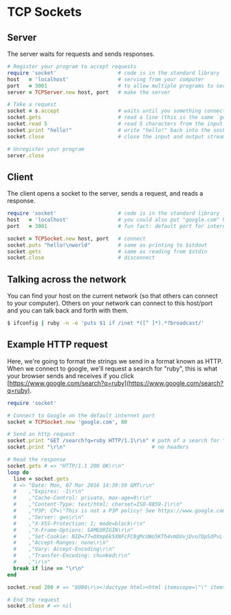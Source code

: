 TCP Sockets
===========

Server
------

The server waits for requests and sends responses.

```ruby
# Register your program to accept requests
require 'socket'                    # code is in the standard library
host   = 'localhost'                # serving from your computer
port   = 3001                       # to allow multiple programs to serve content, they each get a number, called a "port"
server = TCPServer.new host, port   # make the server

# Take a request
socket = s.accept                   # waits until you something connects
socket.gets                         # read a line (this is the same `gets` method you call on `$stdin`)
socket.read 5                       # read 5 characters from the input
socket.print "hello!"               # write "hello!" back into the socket (this is the same print you call on `$stdout`)
socket.close                        # close the input and output streams

# Unregister your program
server.close
```


Client
------

The client opens a socket to the server, sends a request, and reads a response.

```ruby
require 'socket'                    # code is in the standard library
host   = 'localhost'                # you could also put "google.com" here, and then print an http request
port   = 3001                       # fun fact: default port for internet servers is 80

socket = TCPSocket.new host, port   # connect
socket.puts "hello!\nworld"         # same as printing to $stdout
socket.gets                         # same as reading from $stdin
socket.close                        # disconnect
```


Talking across the network
--------------------------

You can find your host on the current network (so that others can connect to your computer).
Others on your network can connect to this host/port and you can talk back and forth with them.

```sh
$ ifconfig | ruby -n -e 'puts $1 if /inet *([^ ]*).*?broadcast/'
```


Example HTTP request
--------------------

Here, we're going to format the strings we send in a format known as HTTP.
When we connect to google, we'll request a search for "ruby",
this is what your browser sends and receives if you click
[https://www.google.com/search?q=ruby](https://www.google.com/search?q=ruby).

```ruby
require 'socket'

# Connect to Google on the default internet port
socket = TCPSocket.new 'google.com', 80

# Send an http request
socket.print "GET /search?q=ruby HTTP/1.1\r\n" # path of a search for "ruby"
socket.print "\r\n"                            # no headers

# Read the response
socket.gets # => "HTTP/1.1 200 OK\r\n"
loop do
  line = socket.gets
  # => "Date: Mon, 07 Mar 2016 14:39:59 GMT\r\n"
  #    ,"Expires: -1\r\n"
  #    ,"Cache-Control: private, max-age=0\r\n"
  #    ,"Content-Type: text/html; charset=ISO-8859-1\r\n"
  #    ,"P3P: CP=\"This is not a P3P policy! See https://www.google.com/support/accounts/answer/151657?hl=en for more info.\"\r\n"
  #    ,"Server: gws\r\n"
  #    ,"X-XSS-Protection: 1; mode=block\r\n"
  #    ,"X-Frame-Options: SAMEORIGIN\r\n"
  #    ,"Set-Cookie: NID=77=OXmp6k5XNFcFC8gMcUWo5KTh4vmDUvjDvo7QpSdPvL-ozSfLKhU-MOSr6SrvP6IhvSltmgbvr-PJquKJtvy4e7NX6HiBMyWn-jr0IHkfem0vc-JXDGrgCqlbXFuTlk1etEjAXgYuy1BEQg; expires=Tue, 06-Sep-2016 14:39:59 GMT; path=/; domain=.google.com; HttpOnly\r\n"
  #    ,"Accept-Ranges: none\r\n"
  #    ,"Vary: Accept-Encoding\r\n"
  #    ,"Transfer-Encoding: chunked\r\n"
  #    ,"\r\n"
  break if line == "\r\n"
end

socket.read 200 # => "8000\r\n<!doctype html><html itemscope=\"\" itemtype=\"http://schema.org/SearchResultsPage\" lang=\"en\"><head><meta content=\"text/html; charset=UTF-8\" http-equiv=\"Content-Type\"><meta content=\"/images/brandin"

# End the request
socket.close # => nil
```
